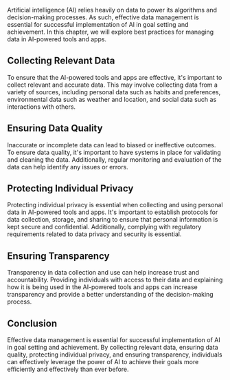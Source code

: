 
Artificial intelligence (AI) relies heavily on data to power its algorithms and decision-making processes. As such, effective data management is essential for successful implementation of AI in goal setting and achievement. In this chapter, we will explore best practices for managing data in AI-powered tools and apps.

Collecting Relevant Data
------------------------

To ensure that the AI-powered tools and apps are effective, it's important to collect relevant and accurate data. This may involve collecting data from a variety of sources, including personal data such as habits and preferences, environmental data such as weather and location, and social data such as interactions with others.

Ensuring Data Quality
---------------------

Inaccurate or incomplete data can lead to biased or ineffective outcomes. To ensure data quality, it's important to have systems in place for validating and cleaning the data. Additionally, regular monitoring and evaluation of the data can help identify any issues or errors.

Protecting Individual Privacy
-----------------------------

Protecting individual privacy is essential when collecting and using personal data in AI-powered tools and apps. It's important to establish protocols for data collection, storage, and sharing to ensure that personal information is kept secure and confidential. Additionally, complying with regulatory requirements related to data privacy and security is essential.

Ensuring Transparency
---------------------

Transparency in data collection and use can help increase trust and accountability. Providing individuals with access to their data and explaining how it is being used in the AI-powered tools and apps can increase transparency and provide a better understanding of the decision-making process.

Conclusion
----------

Effective data management is essential for successful implementation of AI in goal setting and achievement. By collecting relevant data, ensuring data quality, protecting individual privacy, and ensuring transparency, individuals can effectively leverage the power of AI to achieve their goals more efficiently and effectively than ever before.
